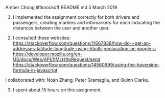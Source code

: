 Amber Chong
liftknockoff
README.md
5 March 2019

1. I implemented the assignment correctly for both drivers and passengers, creating markers and infomarkers for each indicating the distances between the user and another user. 

2. I consulted these websites:
https://stackoverflow.com/questions/11667838/how-do-i-get-an-addresses-latitude-longitude-using-html5-geolocation-or-google-a
https://developer.mozilla.org/en-US/docs/Web/API/XMLHttpRequest/send
https://stackoverflow.com/questions/14560999/using-the-haversine-formula-in-javascript

I collaborated with: Noah Zhang, Peter Gramaglia, and Quinn Clarke.

3. I spent about 15 hours on this assignment.
